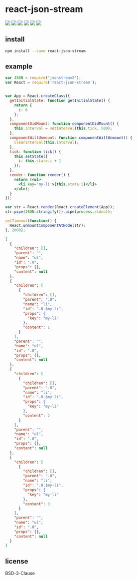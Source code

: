 # react-json-stream

[![](https://img.shields.io/travis/ramitos/react-json-stream.svg)](https://travis-ci.org/ramitos/react-json-stream) [![](https://img.shields.io/codeclimate/coverage/github/ramitos/react-json-stream.svg)](https://codeclimate.com/github/ramitos/react-json-stream/coverage) [![](https://img.shields.io/npm/v/react-json-stream.svg)](https://www.npmjs.com/package/@ramitos/react-json-stream) [![](https://img.shields.io/david/ramitos/react-json-stream.svg)](https://david-dm.org/ramitos/react-json-stream) [![](https://img.shields.io/codeclimate/github/ramitos/react-json-stream.svg)](https://codeclimate.com/github/ramitos/react-json-stream) [![](https://img.shields.io/npm/l/react-json-stream.svg)](https://www.npmjs.com/package/@ramitos/react-json-stream)

## install

```bash
npm install --save react-json-stream
```

## example

```jsx
var JSON = require('jsonstream2');
var React = require('react-json-stream');


var App = React.createClass({
  getInitialState: function getInitialState() {
    return {
      i: 0
    };
  },
  componentDidMount: function componentDidMount() {
    this.interval = setInterval(this.tick, 500);
  },
  componentWillUnmount: function componentWillUnmount() {
    clearInterval(this.interval);
  },
  tick: function tick() {
    this.setState({
      i: this.state.i + 1
    });
  },
  render: function render() {
    return (<ul>
      <li key='my-li'>{this.state.i}</li>
    </ul>);
  }
});

var str = React.render(React.createElement(App));
str.pipe(JSON.stringify()).pipe(process.stdout);

setTimeout(function() {
  React.unmountComponentAtNode(str);
}, 2000);
```

```json
[
  {
    "children": [],
    "parent": "",
    "name": "ul",
    "id": ".0",
    "props": {},
    "content": null
  },
  {
    "children": [
      {
        "children": [],
        "parent": ".0",
        "name": "li",
        "id": ".0.$my-li",
        "props": {
          "key": "my-li"
        },
        "content": 1
      }
    ],
    "parent": "",
    "name": "ul",
    "id": ".0",
    "props": {},
    "content": null
  },
  {
    "children": [
      {
        "children": [],
        "parent": ".0",
        "name": "li",
        "id": ".0.$my-li",
        "props": {
          "key": "my-li"
        },
        "content": 2
      }
    ],
    "parent": "",
    "name": "ul",
    "id": ".0",
    "props": {},
    "content": null
  },
  {
    "children": [
      {
        "children": [],
        "parent": ".0",
        "name": "li",
        "id": ".0.$my-li",
        "props": {
          "key": "my-li"
        },
        "content": 3
      }
    ],
    "parent": "",
    "name": "ul",
    "id": ".0",
    "props": {},
    "content": null
  }
]
```

## license

BSD-3-Clause